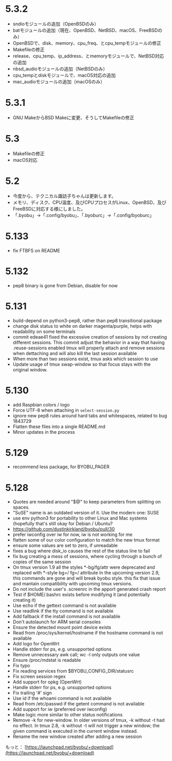 # 5.3.2
* sndioモジュールの追加（OpenBSDのみ）
* batモジュールの追加（現在、OpenBSD、NetBSD、macOS、FreeBSDのみ）
* OpenBSDで、disk、memory、cpu_freq、とcpu_tempモジュールの修正
* Makefileの修正
* release、cpu_temp、ip_address、とmemoryモジュールで、NetBSD対応の追加
* nbsd_audioモジュールの追加（NetBSDのみ）
* cpu_tempとdiskモジュールで、macOS対応の追加
* mac_audioモジュールの追加（macOSのみ）

# 5.3.1
* GNU MakeからBSD Makeに変更、そうしてMakefileの修正

# 5.3
* Makefileの修正
* macOS対応

# 5.2
* 今度から、テクニカル諏訪子ちゃんは更新します。
* メモリ、ディスク、CPU温度、及びCPUプロセスがLinux、OpenBSD、及びFreeBSDに対応する様にしました。
* 「.byobu」→「.config/byobu」、「.byoburc」→「.config/byoburc」

# 5.133
* fix FTBFS on README

# 5.132
* pep8 binary is gone from Debian, disable for now

# 5.131
* build-depend on python3-pep8, rather than pep8 transitional package
* change disk status to white on darker magenta/purple, helps with readability on some terminals
* commit edeae41 fixed the excessive creation of sessions by not creating different sessions. This commit adjust the behavior in a way that having .reuse-sessions enabled tmux will properly attach and remove sessions when dettaching and will also kill the last session available
* When more than two sessions exist, tmux asks which session to use
* Update usage of tmux swap-window so that focus stays with the original window.

# 5.130
* add Raspbian colors / logo
* Force UTF-8 when attaching in `select-session.py`
* ignore new pep8 rules around hard tabs and whitespaces, related to bug 1843729
* Flatten these files into a single README.md
* Minor updates in the process

# 5.129
* recommend less package, for BYOBU_PAGER

# 5.128
* Quotes are needed around "$@" to keep parameters from splitting on spaces.
* "SuSE" name is an outdated version of it. Use the modern one: SUSE
* use env python3 for portability to other Linux and Mac systems (hopefully that's still okay for Debian / Ubuntu?
* https://github.com/dustinkirkland/byobu/pull/30
* prefer iwconfig over iw for now, iw is not working for me
* flatten some of our color configuration to match the new tmux format
* ensure some values are set to zero, if unreadable
* fixes a bug where disk_io causes the rest of the status line to fail
* fix bug creating a mess of sessions, where cycling through a bunch of copies of the same session
* On tmux version 1.9 all the styles *-bg/fg/attr were deprecated and replaced with *-style bg=/ fg=/ attribute In the upcoming version 2.9, this commands are gone and will break byobu style. this fix that issue and mantain compatibility with upcoming tmux versions.
* Do not include the user's .screenrc in the apport generated crash report
* Test if $HOME/.bashrc exists before modifying it (and potentially creating it)
* Use echo if the gettext command is not available
* Use readlink if the tty command is not available
* Add fallback if the install command is not available
* Don't autolaunch for ARM serial consoles
* Ensure the detected mount point device exists
* Read from /proc/sys/kernel/hostname if the hostname command is not available
* Add logo for OpenWrt
* Handle stderr for ps, e.g. unsupported options
* Remove unnecessary awk call; wc -l only outputs one value
* Ensure /proc/mdstat is readable
* Fix typo
* Fix reading services from $BYOBU_CONFIG_DIR/statusrc
* Fix screen session regex
* Add support for opkg (OpenWrt)
* Handle stderr for ps, e.g. unsupported options
* Fix trailing '#' sign
* Use id if the whoami command is not available
* Read from /etc/passwd if the getent command is not available
* Add support for iw (preferred over iwconfig)
* Make logic more similar to other status notifications
* Remove -k for new-window. In older versions of tmux, -k without -t <target-window> had no effect. In tmux 2.8, -k without -t will not trigger a new window; the given command is executed in the current window instead.
* Rename the new window created after adding a new session

もっと： [https://launchpad.net/byobu/+download](https://launchpad.net/byobu/+download)
